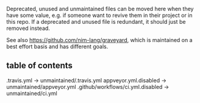 Deprecated, unused and unmaintained files can be moved here when they have some value,
e.g. if someone want to revive them in their project or in this repo. If a deprecated and unused file
is redundant, it should just be removed instead.

See also https://github.com/nim-lang/graveyard, which is maintained on a best effort basis
and has different goals.

## table of contents
.travis.yml -> unmaintained/.travis.yml
appveyor.yml.disabled -> unmaintained/appveyor.yml
.github/workflows/ci.yml.disabled -> unmaintained/ci.yml
